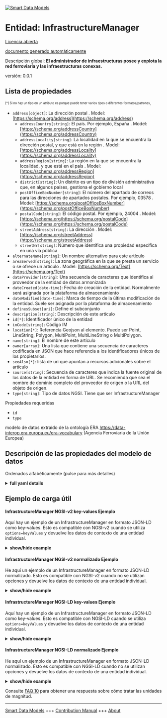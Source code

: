 <!-- 10-Header -->
    
[![Smart Data Models](https://smartdatamodels.org/wp-content/uploads/2022/01/SmartDataModels_logo.png "Logo")](https://smartdatamodels.org)    

Entidad: InfrastructureManager    
==============================
<!-- /10-Header -->
    
<!-- 15-License -->
    

[Licencia abierta](https://github.com/smart-data-models//dataModel.ERA/blob/master/InfrastructureManager/LICENSE.md)    

[documento generado automáticamente](https://docs.google.com/presentation/d/e/2PACX-1vTs-Ng5dIAwkg91oTTUdt8ua7woBXhPnwavZ0FxgR8BsAI_Ek3C5q97Nd94HS8KhP-r_quD4H0fgyt3/pub?start=false&loop=false&delayms=3000#slide=id.gb715ace035_0_60)    
<!-- /15-License -->
    
<!-- 20-Description -->
    

Descripción global: **El administrador de infraestructuras posee y explota la red ferroviaria y las infraestructuras conexas.**    

versión: 0.0.1    
<!-- /20-Description -->
    
<!-- 30-PropertiesList -->
    

## Lista de propiedades    

<sup><sub>[*] Si no hay un tipo en un atributo es porque puede tener varios tipos o diferentes formatos/patrones</sub></sup>.    
- `address[object]`: La dirección postal  . Model: [https://schema.org/address](https://schema.org/address)
	- `addressCountry[string]`: El país. Por ejemplo, España  . Model: [https://schema.org/addressCountry](https://schema.org/addressCountry)    
	- `addressLocality[string]`: La localidad en la que se encuentra la dirección postal, y que está en la región  . Model: [https://schema.org/addressLocality](https://schema.org/addressLocality)    
	- `addressRegion[string]`: La región en la que se encuentra la localidad, y que está en el país  . Model: [https://schema.org/addressRegion](https://schema.org/addressRegion)    
	- `district[string]`: Un distrito es un tipo de división administrativa que, en algunos países, gestiona el gobierno local      
	- `postOfficeBoxNumber[string]`: El número del apartado de correos para las direcciones de apartados postales. Por ejemplo, 03578  . Model: [https://schema.org/postOfficeBoxNumber](https://schema.org/postOfficeBoxNumber)    
	- `postalCode[string]`: El código postal. Por ejemplo, 24004  . Model: [https://schema.org/https://schema.org/postalCode](https://schema.org/https://schema.org/postalCode)    
	- `streetAddress[string]`: La dirección  . Model: [https://schema.org/streetAddress](https://schema.org/streetAddress)    
	- `streetNr[string]`: Número que identifica una propiedad específica en una vía pública      
- `alternateName[string]`: Un nombre alternativo para este artículo  
- `areaServed[string]`: La zona geográfica en la que se presta un servicio o se ofrece un artículo  . Model: [https://schema.org/Text](https://schema.org/Text)
- `dataProvider[string]`: Una secuencia de caracteres que identifica al proveedor de la entidad de datos armonizada  
- `dateCreated[date-time]`: Fecha de creación de la entidad. Normalmente será asignada por la plataforma de almacenamiento  
- `dateModified[date-time]`: Marca de tiempo de la última modificación de la entidad. Suele ser asignada por la plataforma de almacenamiento  
- `definesSubset[uri]`: Define el subconjunto  
- `description[string]`: Descripción de este artículo  
- `id[*]`: Identificador único de la entidad  
- `imCode[string]`: Código IM  
- `location[*]`: Referencia Geojson al elemento. Puede ser Point, LineString, Polygon, MultiPoint, MultiLineString o MultiPolygon.  
- `name[string]`: El nombre de este artículo  
- `owner[array]`: Una lista que contiene una secuencia de caracteres codificada en JSON que hace referencia a los identificadores únicos de los propietarios.  
- `seeAlso[*]`: lista de uri que apuntan a recursos adicionales sobre el artículo  
- `source[string]`: Secuencia de caracteres que indica la fuente original de los datos de la entidad en forma de URL. Se recomienda que sea el nombre de dominio completo del proveedor de origen o la URL del objeto de origen.  
- `type[string]`: Tipo de datos NGSI. Tiene que ser InfrastructureManager  
<!-- /30-PropertiesList -->
    
<!-- 35-RequiredProperties -->
    

Propiedades requeridas    
- `id`  
- `type`  
<!-- /35-RequiredProperties -->
    
<!-- 40-RequiredProperties -->
    

modelo de datos extraído de la ontología ERA https://data-interop.era.europa.eu/era-vocabulary (Agencia Ferroviaria de la Unión Europea)    
<!-- /40-RequiredProperties -->
    
<!-- 50-DataModelHeader -->
    

## Descripción de las propiedades del modelo de datos    

Ordenados alfabéticamente (pulse para más detalles)    
<!-- /50-DataModelHeader -->
    
<!-- 60-ModelYaml -->
    
<details><summary><strong>full yaml details</strong></summary>      

```yaml    
InfrastructureManager:      
  description: The infrastructure manager owns and operates the railway network and related infrastructure.      
  properties:      
    address:      
      description: The mailing address      
      properties:      
        addressCountry:      
          description: 'The country. For example, Spain'      
          type: string      
          x-ngsi:      
            model: https://schema.org/addressCountry      
            type: Property      
        addressLocality:      
          description: 'The locality in which the street address is, and which is in the region'      
          type: string      
          x-ngsi:      
            model: https://schema.org/addressLocality      
            type: Property      
        addressRegion:      
          description: 'The region in which the locality is, and which is in the country'      
          type: string      
          x-ngsi:      
            model: https://schema.org/addressRegion      
            type: Property      
        district:      
          description: 'A district is a type of administrative division that, in some countries, is managed by the local government'      
          type: string      
          x-ngsi:      
            type: Property      
        postOfficeBoxNumber:      
          description: 'The post office box number for PO box addresses. For example, 03578'      
          type: string      
          x-ngsi:      
            model: https://schema.org/postOfficeBoxNumber      
            type: Property      
        postalCode:      
          description: 'The postal code. For example, 24004'      
          type: string      
          x-ngsi:      
            model: https://schema.org/https://schema.org/postalCode      
            type: Property      
        streetAddress:      
          description: The street address      
          type: string      
          x-ngsi:      
            model: https://schema.org/streetAddress      
            type: Property      
        streetNr:      
          description: Number identifying a specific property on a public street      
          type: string      
          x-ngsi:      
            type: Property      
      type: object      
      x-ngsi:      
        model: https://schema.org/address      
        type: Property      
    alternateName:      
      description: An alternative name for this item      
      type: string      
      x-ngsi:      
        type: Property      
    areaServed:      
      description: The geographic area where a service or offered item is provided      
      type: string      
      x-ngsi:      
        model: https://schema.org/Text      
        type: Property      
    dataProvider:      
      description: A sequence of characters identifying the provider of the harmonised data entity      
      type: string      
      x-ngsi:      
        type: Property      
    dateCreated:      
      description: Entity creation timestamp. This will usually be allocated by the storage platform      
      format: date-time      
      type: string      
      x-ngsi:      
        type: Property      
    dateModified:      
      description: Timestamp of the last modification of the entity. This will usually be allocated by the storage platform      
      format: date-time      
      type: string      
      x-ngsi:      
        type: Property      
    definesSubset:      
      description: Defines subset      
      format: uri      
      type: string      
      x-ngsi:      
        type: Relationship      
    description:      
      description: A description of this item      
      type: string      
      x-ngsi:      
        type: Property      
    id:      
      anyOf:      
        - description: Identifier format of any NGSI entity      
          maxLength: 256      
          minLength: 1      
          pattern: ^[\w\-\.\{\}\$\+\*\[\]`|~^@!,:\\]+$      
          type: string      
          x-ngsi:      
            type: Property      
        - description: Identifier format of any NGSI entity      
          format: uri      
          type: string      
          x-ngsi:      
            type: Property      
      description: Unique identifier of the entity      
      x-ngsi:      
        type: Property      
    imCode:      
      description: IM's code      
      type: string      
      x-ngsi:      
        type: Property      
    location:      
      description: 'Geojson reference to the item. It can be Point, LineString, Polygon, MultiPoint, MultiLineString or MultiPolygon'      
      oneOf:      
        - description: Geojson reference to the item. Point      
          properties:      
            bbox:      
              items:      
                type: number      
              minItems: 4      
              type: array      
            coordinates:      
              items:      
                type: number      
              minItems: 2      
              type: array      
            type:      
              enum:      
                - Point      
              type: string      
          required:      
            - type      
            - coordinates      
          title: GeoJSON Point      
          type: object      
          x-ngsi:      
            type: GeoProperty      
        - description: Geojson reference to the item. LineString      
          properties:      
            bbox:      
              items:      
                type: number      
              minItems: 4      
              type: array      
            coordinates:      
              items:      
                items:      
                  type: number      
                minItems: 2      
                type: array      
              minItems: 2      
              type: array      
            type:      
              enum:      
                - LineString      
              type: string      
          required:      
            - type      
            - coordinates      
          title: GeoJSON LineString      
          type: object      
          x-ngsi:      
            type: GeoProperty      
        - description: Geojson reference to the item. Polygon      
          properties:      
            bbox:      
              items:      
                type: number      
              minItems: 4      
              type: array      
            coordinates:      
              items:      
                items:      
                  items:      
                    type: number      
                  minItems: 2      
                  type: array      
                minItems: 4      
                type: array      
              type: array      
            type:      
              enum:      
                - Polygon      
              type: string      
          required:      
            - type      
            - coordinates      
          title: GeoJSON Polygon      
          type: object      
          x-ngsi:      
            type: GeoProperty      
        - description: Geojson reference to the item. MultiPoint      
          properties:      
            bbox:      
              items:      
                type: number      
              minItems: 4      
              type: array      
            coordinates:      
              items:      
                items:      
                  type: number      
                minItems: 2      
                type: array      
              type: array      
            type:      
              enum:      
                - MultiPoint      
              type: string      
          required:      
            - type      
            - coordinates      
          title: GeoJSON MultiPoint      
          type: object      
          x-ngsi:      
            type: GeoProperty      
        - description: Geojson reference to the item. MultiLineString      
          properties:      
            bbox:      
              items:      
                type: number      
              minItems: 4      
              type: array      
            coordinates:      
              items:      
                items:      
                  items:      
                    type: number      
                  minItems: 2      
                  type: array      
                minItems: 2      
                type: array      
              type: array      
            type:      
              enum:      
                - MultiLineString      
              type: string      
          required:      
            - type      
            - coordinates      
          title: GeoJSON MultiLineString      
          type: object      
          x-ngsi:      
            type: GeoProperty      
        - description: Geojson reference to the item. MultiLineString      
          properties:      
            bbox:      
              items:      
                type: number      
              minItems: 4      
              type: array      
            coordinates:      
              items:      
                items:      
                  items:      
                    items:      
                      type: number      
                    minItems: 2      
                    type: array      
                  minItems: 4      
                  type: array      
                type: array      
              type: array      
            type:      
              enum:      
                - MultiPolygon      
              type: string      
          required:      
            - type      
            - coordinates      
          title: GeoJSON MultiPolygon      
          type: object      
          x-ngsi:      
            type: GeoProperty      
      x-ngsi:      
        type: GeoProperty      
    name:      
      description: The name of this item      
      type: string      
      x-ngsi:      
        type: Property      
    owner:      
      description: A List containing a JSON encoded sequence of characters referencing the unique Ids of the owner(s)      
      items:      
        anyOf:      
          - description: Identifier format of any NGSI entity      
            maxLength: 256      
            minLength: 1      
            pattern: ^[\w\-\.\{\}\$\+\*\[\]`|~^@!,:\\]+$      
            type: string      
            x-ngsi:      
              type: Property      
          - description: Identifier format of any NGSI entity      
            format: uri      
            type: string      
            x-ngsi:      
              type: Property      
        description: Unique identifier of the entity      
        x-ngsi:      
          type: Property      
      type: array      
      x-ngsi:      
        type: Property      
    seeAlso:      
      description: list of uri pointing to additional resources about the item      
      oneOf:      
        - items:      
            format: uri      
            type: string      
          minItems: 1      
          type: array      
        - format: uri      
          type: string      
      x-ngsi:      
        type: Property      
    source:      
      description: 'A sequence of characters giving the original source of the entity data as a URL. Recommended to be the fully qualified domain name of the source provider, or the URL to the source object'      
      type: string      
      x-ngsi:      
        type: Property      
    type:      
      description: NGSI data type. It has to be InfrastructureManager      
      enum:      
        - InfrastructureManager      
      type: string      
      x-ngsi:      
        type: Property      
  required:      
    - id      
    - type      
  type: object      
  x-derived-from: http://data.europa.eu/949/InfrastructureManager      
  x-disclaimer: 'Redistribution and use in source and binary forms, with or without modification, are permitted  provided that the license conditions are met. Copyleft (c) 2023 Contributors to Smart Data Models Program'      
  x-license-url: https://github.com/smart-data-models/dataModel.ERA/blob/master/InfrastructureManager/LICENSE.md      
  x-model-schema: https://smart-data-models.github.io/dataModel.ERA/Certificate/schema.json      
  x-model-tags: 'ERA vocabulary, railway, train'      
  x-version: 0.0.1      
```    
</details>      
<!-- /60-ModelYaml -->
    
<!-- 70-MiddleNotes -->
    
<!-- /70-MiddleNotes -->
    
<!-- 80-Examples -->
    

## Ejemplo de carga útil    

#### InfrastructureManager NGSI-v2 key-values Ejemplo    

Aquí hay un ejemplo de un InfrastructureManager en formato JSON-LD como key-values. Esto es compatible con NGSI-v2 cuando se utiliza `options=keyValues` y devuelve los datos de contexto de una entidad individual.    
<details><summary><strong>show/hide example</strong></summary>      

```json  

{  
  "id": "urn:ngsi-ld:InfrastructureManager:id:VIMY:89391422",  
  "dateCreated": "2006-09-18T16:56:18Z",  
  "dateModified": "1978-06-20T09:22:50Z",  
  "source": "Sort southern music artist. Fear manage seat population environment.",  
  "name": "Plan challenge vote do again. Enjoy short particularly.",  
  "alternateName": "Rate option level back stuff kind. Teach televi",  
  "description": "In discussion fall economic force shake. This speak fine piece work bil",  
  "dataProvider": "Administration raise door a your. Oil summ",  
  "owner": [  
    "urn:ngsi-ld:InfrastructureManager:items:JMAY:69019141",  
    "urn:ngsi-ld:InfrastructureManager:items:HDMP:30084694"  
  ],  
  "seeAlso": [  
    "urn:ngsi-ld:InfrastructureManager:items:HEJR:49829825"  
  ],  
  "location": {  
    "type": "Point",  
    "coordinates": [  
      -36.3334725,  
      -142.001584  
    ]  
  },  
  "address": {  
    "streetAddress": "Moment someone learn short affect. Could those herself mention without use.",  
    "addressLocality": "Able born appear fact. Too nature record second letter. Hit pattern because unit easy address befo",  
    "addressRegion": "Physical same read success fight.",  
    "addressCountry": "Girl want over allow ask begin three. Say month call how employee treat environmental energy. Reflect through society experienc",  
    "postalCode": "Here simply my force child kid. Why behavior last here. Back PM carry actually interview rise.",  
    "postOfficeBoxNumber": "Partner magazine cause before. Decide method experience exactly. Operation final feeling staff ten.",  
    "streetNr": "Tell or ok else another allow standard.",  
    "district": "Hot player second fall. Participant state draw agent suggest visit however we. Line we blue. Sit record TV can."  
  },  
  "areaServed": "White task performance blood. Hard eye road probably interview to.",  
  "type": "InfrastructureManager",  
  "imCode": "Responsibility information do paper either",  
  "definesSubset": "urn:ngsi-ld:InfrastructureManager:definesSubset:QKJR:78702924"
}  
```  
</details>    

#### InfrastructureManager NGSI-v2 normalizado Ejemplo    

He aquí un ejemplo de un InfrastructureManager en formato JSON-LD normalizado. Esto es compatible con NGSI-v2 cuando no se utilizan opciones y devuelve los datos de contexto de una entidad individual.    
<details><summary><strong>show/hide example</strong></summary>      

```json  

{  
  "id": "urn:ngsi-ld:InfrastructureManager:id:VIMY:89391422",  
  "dateCreated": {  
    "type": "DateTime",  
    "value": "2006-09-18T16:56:18Z"  
  },  
  "dateModified": {  
    "type": "DateTime",  
    "value": "1978-06-20T09:22:50Z"  
  },  
  "source": {  
    "type": "Text",  
    "value": "Sort southern music artist. Fear manage seat population environment."  
  },  
  "name": {  
    "type": "Text",  
    "value": "Plan challenge vote do again. Enjoy short particularly."  
  },  
  "alternateName": {  
    "type": "Text",  
    "value": "Rate option level back stuff kind. Teach televi"  
  },  
  "description": {  
    "type": "Text",  
    "value": "In discussion fall economic force shake. This speak fine piece work bil"  
  },  
  "dataProvider": {  
    "type": "Text",  
    "value": "Administration raise door a your. Oil summ"  
  },  
  "owner": {  
    "type": "StructuredValue",  
    "value": [  
      "urn:ngsi-ld:InfrastructureManager:items:JMAY:69019141",  
      "urn:ngsi-ld:InfrastructureManager:items:HDMP:30084694"  
    ]  
  },  
  "seeAlso": {  
    "type": "StructuredValue",  
    "value": [  
      "urn:ngsi-ld:InfrastructureManager:items:HEJR:49829825"  
    ]  
  },  
  "location": {  
    "type": "geo:json",  
    "value": {  
      "type": "Point",  
      "coordinates": [  
        -36.3334725,  
        -142.001584  
      ]  
    }  
  },  
  "address": {  
    "type": "StructuredValue",  
    "value": {  
      "streetAddress": "Moment someone learn short affect. Could those herself mention without use.",  
      "addressLocality": "Able born appear fact. Too nature record second letter. Hit pattern because unit easy address befo",  
      "addressRegion": "Physical same read success fight.",  
      "addressCountry": "Girl want over allow ask begin three. Say month call how employee treat environmental energy. Reflect through society experienc",  
      "postalCode": "Here simply my force child kid. Why behavior last here. Back PM carry actually interview rise.",  
      "postOfficeBoxNumber": "Partner magazine cause before. Decide method experience exactly. Operation final feeling staff ten.",  
      "streetNr": "Tell or ok else another allow standard.",  
      "district": "Hot player second fall. Participant state draw agent suggest visit however we. Line we blue. Sit record TV can."  
    }  
  },  
  "areaServed": {  
    "type": "Text",  
    "value": "White task performance blood. Hard eye road probably interview to."  
  },  
  "type": "InfrastructureManager",  
  "imCode": {  
    "type": "Text",  
    "value": "Responsibility information do paper either"  
  },  
  "definesSubset": {  
    "type": "Text",  
    "value": "urn:ngsi-ld:InfrastructureManager:definesSubset:QKJR:78702924"  
  }  
}  
```  
</details>    

#### InfrastructureManager NGSI-LD key-values Ejemplo    

Aquí hay un ejemplo de un InfrastructureManager en formato JSON-LD como key-values. Esto es compatible con NGSI-LD cuando se utiliza `options=keyValues` y devuelve los datos de contexto de una entidad individual.    
<details><summary><strong>show/hide example</strong></summary>      

```json  

{  
  "id": "urn:ngsi-ld:InfrastructureManager:id:VIMY:89391422",  
  "dateCreated": "2006-09-18T16:56:18Z",  
  "dateModified": "1978-06-20T09:22:50Z",  
  "source": "Sort southern music artist. Fear manage seat population environment.",  
  "name": "Plan challenge vote do again. Enjoy short particularly.",  
  "alternateName": "Rate option level back stuff kind. Teach televi",  
  "description": "In discussion fall economic force shake. This speak fine piece work bil",  
  "dataProvider": "Administration raise door a your. Oil summ",  
  "owner": [  
    "urn:ngsi-ld:InfrastructureManager:items:JMAY:69019141",  
    "urn:ngsi-ld:InfrastructureManager:items:HDMP:30084694"  
  ],  
  "seeAlso": [  
    "urn:ngsi-ld:InfrastructureManager:items:HEJR:49829825"  
  ],  
  "location": {  
    "type": "Point",  
    "coordinates": [  
      -36.3334725,  
      -142.001584  
    ]  
  },  
  "address": {  
    "streetAddress": "Moment someone learn short affect. Could those herself mention without use.",  
    "addressLocality": "Able born appear fact. Too nature record second letter. Hit pattern because unit easy address befo",  
    "addressRegion": "Physical same read success fight.",  
    "addressCountry": "Girl want over allow ask begin three. Say month call how employee treat environmental energy. Reflect through society experienc",  
    "postalCode": "Here simply my force child kid. Why behavior last here. Back PM carry actually interview rise.",  
    "postOfficeBoxNumber": "Partner magazine cause before. Decide method experience exactly. Operation final feeling staff ten.",  
    "streetNr": "Tell or ok else another allow standard.",  
    "district": "Hot player second fall. Participant state draw agent suggest visit however we. Line we blue. Sit record TV can."  
  },  
  "areaServed": "White task performance blood. Hard eye road probably interview to.",  
  "type": "InfrastructureManager",  
  "imCode": "Responsibility information do paper either",  
  "definesSubset": "urn:ngsi-ld:InfrastructureManager:definesSubset:QKJR:78702924",  
  "@context": [  
    "https://raw.githubusercontent.com/smart-data-models/dataModel.ERA/master/context.jsonld"  
  ]  
}  
```  
</details>    

#### InfrastructureManager NGSI-LD normalizado Ejemplo    

He aquí un ejemplo de un InfrastructureManager en formato JSON-LD normalizado. Esto es compatible con NGSI-LD cuando no se utilizan opciones y devuelve los datos de contexto de una entidad individual.    
<details><summary><strong>show/hide example</strong></summary>      

```json  

{  
  "id": "urn:ngsi-ld:InfrastructureManager:id:MXSJ:48211430",  
  "dateCreated": {  
    "type": "Property",  
    "value": {  
      "@type": "DateTime",  
      "@value": "2001-02-17T13:59:21Z"  
    }  
  },  
  "dateModified": {  
    "type": "Property",  
    "value": {  
      "@type": "DateTime",  
      "@value": "1978-12-17T01:37:15Z"  
    }  
  },  
  "source": {  
    "type": "Property",  
    "value": "Drop wear participant probably pull another claim. Soldier among magazine name cause."  
  },  
  "name": {  
    "type": "Property",  
    "value": "Push low morning himself boy. Response push daughter certain blood hour career."  
  },  
  "alternateName": {  
    "type": "Property",  
    "value": "Inter"  
  },  
  "description": {  
    "type": "Property",  
    "value": "Sing condition often fund gun report. Skin yes me"  
  },  
  "dataProvider": {  
    "type": "Property",  
    "value": "Shoulder west friend find stage main state. Those way machine consumer current friend within. Artist past participant agree more."  
  },  
  "owner": {  
    "type": "Property",  
    "value": [  
      "urn:ngsi-ld:InfrastructureManager:items:SHEM:41311877",  
      "urn:ngsi-ld:InfrastructureManager:items:UIQW:30839567"  
    ]  
  },  
  "seeAlso": {  
    "type": "Property",  
    "value": [  
      "urn:ngsi-ld:InfrastructureManager:items:PJAF:62503952"  
    ]  
  },  
  "location": {  
    "type": "Property",  
    "value": {  
      "type": "Point",  
      "coordinates": [  
        3.5779895,  
        -137.677126  
      ]  
    }  
  },  
  "address": {  
    "type": "Property",  
    "value": {  
      "streetAddress": "Behind play land top reflect material drug. Charge worry newspaper important. Budget position meeting throughout fight daughter.",  
      "addressLocality": "Road husb",  
      "addressRegion": "Official arm decision can often general second. Short establish maintain television pattern.",  
      "addressCountry": "Center system out forward I pressure short. News moment decision spend.",  
      "postalCode": "Serve recent here determine until. Good sure down talk since establish. Challenge describe structure necessary. Rate difference item",  
      "postOfficeBoxNumber": "Camera instead glass stop remember good. War heavy help.",  
      "streetNr": "Total ",  
      "district": "Half consumer condition and night exist human. P"  
    }  
  },  
  "areaServed": {  
    "type": "Property",  
    "value": "Attack total help who reduce lay. Daughter step center short property per whether"  
  },  
  "type": "InfrastructureManager",  
  "imCode": {  
    "type": "Property",  
    "value": "Away live too certainly. Ground why include include."  
  },  
  "definesSubset": {  
    "type": "Relationship",  
    "object": "urn:ngsi-ld:InfrastructureManager:definesSubset:OSEY:46076384"  
  },  
  "@context": [  
    "https://raw.githubusercontent.com/smart-data-models/dataModel.ERA/master/context.jsonld"  
  ]  
}  
```  
</details><!-- /80-Examples -->
    
<!-- 90-FooterNotes -->
    
<!-- /90-FooterNotes -->
    
<!-- 95-Units -->
    

Consulte [FAQ 10](https://smartdatamodels.org/index.php/faqs/) para obtener una respuesta sobre cómo tratar las unidades de magnitud.    
<!-- /95-Units -->
    
<!-- 97-LastFooter -->
    
---    

[Smart Data Models](https://smartdatamodels.org) +++ [Contribution Manual](https://bit.ly/contribution_manual) +++ [About](https://bit.ly/Introduction_SDM)<!-- /97-LastFooter -->
    
